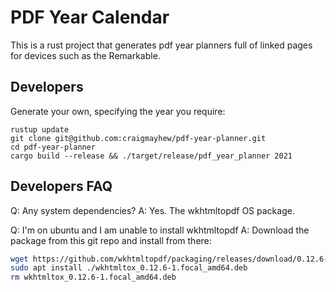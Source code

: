 # PDF Year Calendar

This is a rust project that generates pdf year planners full of linked pages for devices such as the Remarkable.


## Developers
Generate your own, specifying the year you require:
```
rustup update
git clone git@github.com:craigmayhew/pdf-year-planner.git
cd pdf-year-planner
cargo build --release && ./target/release/pdf_year_planner 2021
```

## Developers FAQ
Q: Any system dependencies?
A: Yes. The wkhtmltopdf OS package.

Q: I'm on ubuntu and I am unable to install wkhtmltopdf
A: Download the package from this git repo and install from there:
```sh
wget https://github.com/wkhtmltopdf/packaging/releases/download/0.12.6-1/wkhtmltox_0.12.6-1.focal_amd64.deb
sudo apt install ./wkhtmltox_0.12.6-1.focal_amd64.deb
rm wkhtmltox_0.12.6-1.focal_amd64.deb
```
